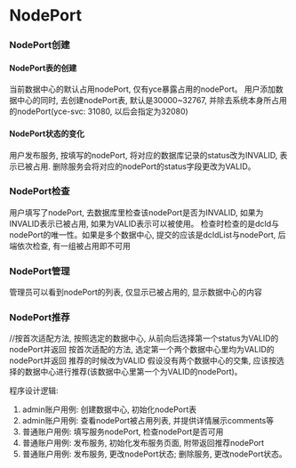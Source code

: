 NodePort
===============

### NodePort创建

#### NodePort表的创建
当前数据中心的默认占用nodePort, 仅有yce暴露占用的nodePort。 
用户添加数据中心的同时, 去创建nodePort表, 默认是30000~32767, 并除去系统本身所占用的nodePort(yce-svc: 31080, 以后会指定为32080)

#### NodePort状态的变化
用户发布服务, 按填写的nodePort, 将对应的数据库记录的status改为INVALID, 表示已被占用.
删除服务会将对应的nodePort的status字段更改为VALID。


### NodePort检查
用户填写了nodePort, 去数据库里检查该nodePort是否为INVALID, 如果为INVALID表示已被占用, 如果为VALID表示可以被使用。
检查时检查的是dcId与nodePort的唯一性。如果是多个数据中心, 提交的应该是dcIdList与nodePort, 后端依次检查, 有一组被占用即不可用

### NodePort管理
管理员可以看到nodePort的列表, 仅显示已被占用的, 显示数据中心的内容


### NodePort推荐
//按首次适配方法, 按照选定的数据中心, 从前向后选择第一个status为VALID的nodePort并返回
按首次适配的方法, 选定第一个两个数据中心里均为VALID的nodePort并返回
推荐的时候改为VALID
假设没有两个数据中心的交集, 应该按选择的数据中心进行推荐(该数据中心里第一个为VALID的nodePort)。 


程序设计逻辑:

1. admin账户用例: 创建数据中心, 初始化nodePort表
2. admin账户用例: 查看nodePort被占用列表, 并提供详情展示comments等
3. 普通账户用例: 填写服务nodePort, 检查nodePort是否可用
4. 普通账户用例: 发布服务, 初始化发布服务页面, 附带返回推荐nodePort
5. 普通账户用例: 发布服务, 更改nodePort状态; 删除服务, 更改nodePort状态。
